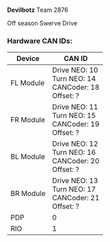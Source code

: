 **Devilbotz** 
Team 2876 

Off season Swerve Drive

### Hardware CAN IDs:
| **Device** 	| **CAN ID**                                                 	|
|------------	|------------------------------------------------------------	|
| FL Module  	| Drive NEO: 10<br>Turn NEO: 14<br>CANCoder: 18<br>Offset: ? 	|
| FR Module  	| Drive NEO: 11<br>Turn NEO: 15<br>CANCoder: 19<br>Offset: ? 	|
| BL Module  	| Drive NEO: 12<br>Turn NEO: 16<br>CANCoder: 20<br>Offset: ? 	|
| BR Module  	| Drive NEO: 13<br>Turn NEO: 17<br>CANCoder: 21<br>Offset: ? 	|
| PDP        	| 0                                                          	|
| RIO        	| 1                                                          	|